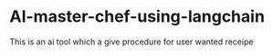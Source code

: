 # AI-master-chef-using-langchain

This is an ai tool which a give procedure for user wanted receipe 
